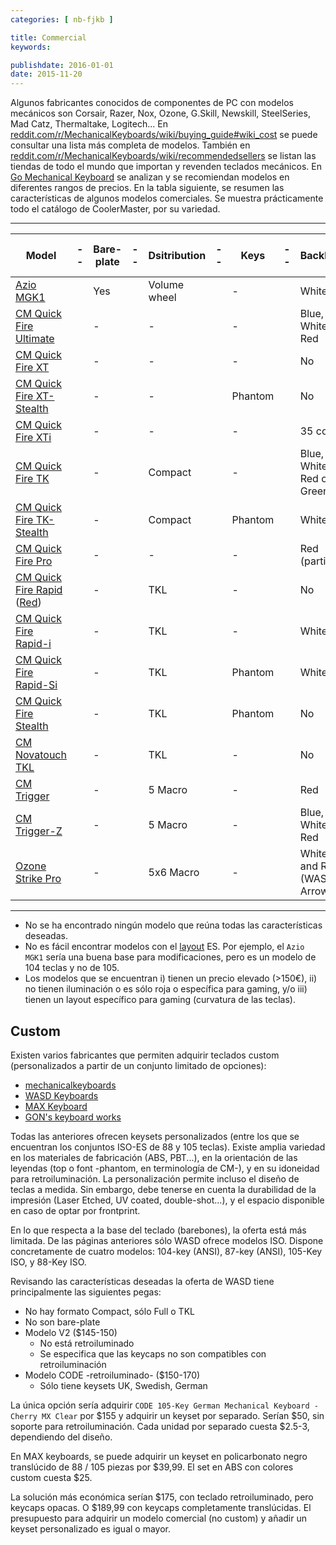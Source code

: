 ```yaml
---
categories: [ nb-fjkb ]

title: Commercial
keywords:

publishdate: 2016-01-01
date: 2015-11-20
---
```


Algunos fabricantes conocidos de componentes de PC con modelos mecánicos son Corsair, Razer, Nox, Ozone, G.Skill, Newskill, SteelSeries, Mad Catz, Thermaltake, Logitech... En [reddit.com/r/MechanicalKeyboards/wiki/buying_guide#wiki_cost](https://www.reddit.com/r/MechanicalKeyboards/wiki/buying_guide#wiki_cost) se puede consultar una lista más completa de modelos.
También en [reddit.com/r/MechanicalKeyboards/wiki/recommendedsellers](https://www.reddit.com/r/MechanicalKeyboards/wiki/recommendedsellers#wiki_resellers_recommended_by_redditors_that_ship_international_.28alphabetical_order.29) se listan las tiendas de todo el mundo que importan y revenden teclados mecánicos. En [Go Mechanical Keyboard](http://gomechanicalkeyboard.com/) se analizan y se recomiendan modelos en diferentes rangos de precios. En la tabla siguiente, se resumen las características de algunos modelos comerciales. Se muestra prácticamente todo el catálogo de CoolerMaster, por su variedad.

---

| Model |--| Bare-plate |--| Dsitribution |--| Keys |--| Backlight |--| Removable USB |--| Hub |--| Audio |---| PcComponentes |---| Amazon
|---|---|---|---|---|---|---|---|---|---|---|---|---|---|---|---|---|---|---|
| [Azio MGK1](http://www.aziocorp.com/webe/html/products/index2.aspx?num=32) || Yes || Volume wheel || - || White || No || No || No || || [$79,99](http://www.amazon.com/Azio-Backlit-Mechanical-Keyboard-MGK1/dp/B00OBA6QYY)
| [CM Quick Fire Ultimate](http://gaming.coolermaster.com/en/products/keyboards/quickfireultimate/) || - || - || - || Blue, White or Red || Yes || No || No |
| [CM Quick Fire XT](http://gaming.coolermaster.com/en/products/keyboards/quickfirext/)  || - || - ||- || No || Yes || No || No || || [174,08€](http://www.amazon.es/Cooler-Master-Storm-QuickFire-Al%C3%A1mbrico/dp/B016YCFVK6/ref=sr_1_7?s=computers&ie=UTF8&qid=1453080464&sr=1-7)
| [CM Quick Fire XT-Stealth](http://gaming.coolermaster.com/en/products/keyboards/xt_stealth/) || - || - || Phantom || No || Yes || No || No |
| [CM Quick Fire XTi](http://gaming.coolermaster.com/en/products/keyboards/quickfire-xti/) || - || - || - || 35 colors || No || No || No || || [180,38€](http://www.amazon.es/Cooler-Master-Storm-Quick-Fire/dp/B0157JQVCO/ref=sr_1_5?s=computers&ie=UTF8&qid=1453080464&sr=1-5)
| [CM Quick Fire TK](http://gaming.coolermaster.com/en/products/keyboards/quickfiretk/) || - || Compact || - || Blue, White, Red or Green || Yes || No || No |
| [CM Quick Fire TK-Stealth](http://gaming.coolermaster.com/en/products/keyboards/tk_stealth/) || - || Compact || Phantom || White || Yes || No || No |
| [CM Quick Fire Pro](http://gaming.coolermaster.com/en/products/keyboards/quickfirepro/) || - || - || - || Red (partial) || Yes || No || No || [! 74€](http://www.pccomponentes.com/cooler_master_cm_storm_quickfire_pro_rojo.html) || [177,26€+21,78€](http://www.amazon.es/Cooler-Master-Storm-Quickfire-Pro/dp/B00CTBVY0I/ref=sr_1_4?s=computers&ie=UTF8&qid=1453080464&sr=1-4)
| [CM Quick Fire Rapid](http://gaming.coolermaster.com/en/products/keyboards/quickfirerapid/) ([Red](http://gaming.coolermaster.com/en/products/keyboards/quickfirerapidred/))|| - || TKL || - || No || Yes || No || No |
| [CM Quick Fire Rapid-i](http://gaming.coolermaster.com/en/products/keyboards/rapid-i/) || - || TKL || - || White || Yes || No || No |
| [CM Quick Fire Rapid-Si](http://gaming.coolermaster.com/en/products/keyboards/rapid-si/) || - || TKL || Phantom || White || Yes || No || No |
| [CM Quick Fire Stealth](http://gaming.coolermaster.com/en/products/keyboards/stealth/) || - || TKL || Phantom || No || Yes || No || No |
| [CM Novatouch TKL](http://gaming.coolermaster.com/en/products/keyboards/novatouchtkl/) || - || TKL || - || No || Yes || No || No || [149€](http://www.pccomponentes.com/cooler_master_storm_novatouch_tkl_negro.html) || [174,15€+2,99€](http://www.amazon.es/Cooler-Master-Storm-Novatouch-Negro/dp/B00WENZ98O/ref=sr_1_2?s=computers&ie=UTF8&qid=1453080464&sr=1-2)
| [CM Trigger](http://gaming.coolermaster.com/en/products/keyboards/trigger/) || - || 5 Macro || - || Red || Yes || Dual || No |
| [CM Trigger-Z](http://gaming.coolermaster.com/en/products/keyboards/triggerz/) || - || 5 Macro || - || Blue, White or Red || Yes || No || No |
| [Ozone Strike Pro](http://www.ozonegaming.com/es/producto/strike-pro/) || - || 5x6 Macro || - || White and Red (WASD, Arrows) || Yes || Yes || Yes || [99,95€](http://www.pccomponentes.com/ozone_strike_pro_cherry_red.html) || |

---

- No se ha encontrado ningún modelo que reúna todas las características deseadas.
- No es fácil encontrar modelos con el [layout](/notebook/fjkb/layout) ES. Por ejemplo, el `Azio MGK1` sería una buena base para modificaciones, pero es un modelo de 104 teclas y no de 105.
- Los modelos que se encuentran i) tienen un precio elevado (>150€), ii) no tienen iluminación o es sólo roja o específica para gaming, y/o iii) tienen un layout específico para gaming (curvatura de las teclas).

## Custom

Existen varios fabricantes que permiten adquirir teclados custom (personalizados a partir de un conjunto limitado de opciones):

- [mechanicalkeyboards](https://mechanicalkeyboards.com/=)
- [WASD Keyboards](http://www.wasdkeyboards.com)
- [MAX Keyboard](http://www.maxkeyboard.com/)
- [GON's keyboard works](http://www.gonskeyboardworks.com/)

Todas las anteriores ofrecen keysets personalizados (entre los que se encuentran los conjuntos ISO-ES de 88 y 105 teclas). Existe amplia variedad en los materiales de fabricación (ABS, PBT...), en la orientación de las leyendas (top o font -phantom, en terminología de CM-), y en su idoneidad para retroiluminación. La personalización permite incluso el diseño de teclas a medida. Sin embargo, debe tenerse en cuenta la durabilidad de la impresión (Laser Etched, UV coated, double-shot...), y el espacio disponible en caso de optar por frontprint.

En lo que respecta a la base del teclado (barebones), la oferta está más limitada. De las páginas anteriores sólo WASD ofrece modelos ISO. Dispone concretamente de cuatro modelos: 104-key (ANSI), 87-key (ANSI), 105-Key ISO, y 88-Key ISO.

Revisando las características deseadas la oferta de WASD tiene principalmente las siguientes pegas:

- No hay formato Compact, sólo Full o TKL
- No son bare-plate
- Modelo V2 ($145-150)
  - No está retroiluminado
  - Se especifica que las keycaps no son compatibles con retroiluminación
- Modelo CODE -retroiluminado- ($150-170)
  - Sólo tiene keysets UK, Swedish, German

La única opción sería adquirir `CODE 105-Key German Mechanical Keyboard - Cherry MX Clear` por $155 y adquirir un keyset por separado. Serían $50, sin soporte para retroiluminación. Cada unidad por separado cuesta $2.5-3, dependiendo del diseño.

En MAX keyboards, se puede adquirir un keyset en policarbonato negro translúcido de 88 / 105 piezas por $39,99. El set en ABS con colores custom cuesta $25.

La solución más económica serían $175, con teclado retroiluminado, pero keycaps opacas. O $189,99 con keycaps completamente translúcidas. El presupuesto para adquirir un modelo comercial (no custom) y añadir un keyset personalizado es igual o mayor.